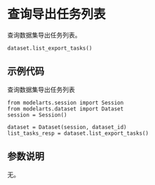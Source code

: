 # 查询导出任务列表<a name="modelarts_04_0346"></a>

查询数据集导出任务列表。

```
dataset.list_export_tasks()
```

## 示例代码<a name="section1957475510176"></a>

查询数据集导出任务列表

```
from modelarts.session import Session
from modelarts.dataset import Dataset
session = Session()

dataset = Dataset(session, dataset_id)
list_tasks_resp = dataset.list_export_tasks()
```

## 参数说明<a name="section65411019211"></a>

无。

